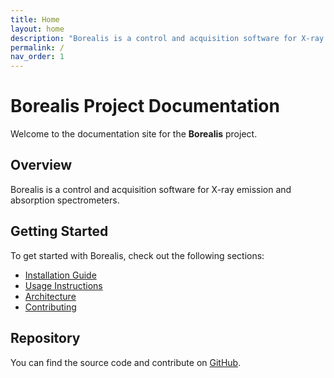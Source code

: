 ```yaml
---
title: Home
layout: home
description: "Borealis is a control and acquisition software for X-ray emission and absorption spectrometers"
permalink: /
nav_order: 1
---
```


# Borealis Project Documentation

Welcome to the documentation site for the **Borealis** project.

## Overview

Borealis is a control and acquisition software for X-ray emission and absorption 
spectrometers.

## Getting Started

To get started with Borealis, check out the following sections:

- [Installation Guide](installation)
- [Usage Instructions](usage)
- [Architecture](architecture)
- [Contributing](contributing)

## Repository

You can find the source code and contribute on [GitHub](https://github.com/avancra/Borealis).
